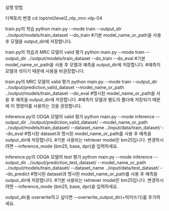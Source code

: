 실행 방법

디렉토리 변경
cd /opt/ml/level2_nlp_mrc-nlp-04

train.py의 학습
python main.py --mode train --output_dir ../output/models/train_dataset --do_train
#기본 model_name_or_path을 사용 후 모델을 output_dir에 저장합니다.

train.py의 학습과 MRC 모델의 valid 평가
python main.py --mode train --output_dir ../output/models/train_dataset --do_train --do_eval
#기본 model_name_or_path을 사용 후 모델과 예측을 output_dir에 저장합니다.
#예측이 모델과 섞이기 때문에 사용을 비권장합니다.

train.py의 MRC 모델의 valid 평가
python main.py --mode train --output_dir ../output/prediction_valid_dataset --model_name_or_path ../output/models/train_dataset --do_eval
#명시된 model_name_or_path을 사용 후 예측을 output_dir에 저장합니다.
#예측이 모델과 별도의 폴더에 저장되기 때문에 이 명령어를 사용하는 것을 권장합니다.

inference.py의 ODQA 모델의 valid 평가
python main.py --mode inference --output_dir ../output/prediction_valid_dataset/ --model_name_or_path ../output/models/train_dataset/ --dataset_name ../input/data/train_dataset/ --do_eval
#명시된 dataset과 명시된 model_name_or_path를 사용 후 예측을 output_dir에 저장합니다.
#기본 사용되는 retriever model은 bm25입니다. 변경하시려면 --inference_mode {bm25, base, dpr}을 입력하세요.

inference.py의 ODQA 모델의 test 평가
python main.py --mode inference --output_dir ../output/prediction_test_dataset/ --model_name_or_path ../output/models/train_dataset/ --dataset_name ../input/data/test_dataset/  --do_predict
#명시된 dataset과 명시된 model_name_or_path를 사용 후 예측을 output_dir에 저장합니다.
#기본 사용되는 retriever model은 bm25입니다. 변경하시려면 --inference_mode {bm25, base, dpr}을 입력하세요.

output_dir을 overwrite하고 싶다면 --overwrite_output_dir(+띄어쓰기)를 추가하세요.